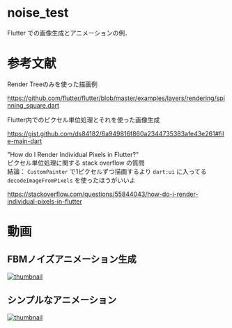 # noise_test

Flutter での画像生成とアニメーションの例．

# 参考文献

Render Treeのみを使った描画例

https://github.com/flutter/flutter/blob/master/examples/layers/rendering/spinning_square.dart

Flutter内でのピクセル単位処理とそれを使った画像生成

https://gist.github.com/ds84182/6a949816f860a2344735383afe43e261#file-main-dart

"How do I Render Individual Pixels in Flutter?"  
ピクセル単位処理に関する stack overflow の質問  
結論： `CustomPainter` で1ピクセルずつ描画するより `dart:ui` に入ってる `decodeImageFromPixels` を使ったほうがいいよ

https://stackoverflow.com/questions/55844043/how-do-i-render-individual-pixels-in-flutter

# 動画
## FBMノイズアニメーション生成
[![thumbnail](https://pbs.twimg.com/ext_tw_video_thumb/1208695372509396992/pu/img/cATSOm7mM37_QRr1.jpg)](https://twitter.com/Krgm4D/status/1208695590818697216)

## シンプルなアニメーション
[![thumbnail](https://pbs.twimg.com/ext_tw_video_thumb/1208591972941697024/pu/img/FpVpkv-TyBYUqpI1.jpg)](https://twitter.com/Krgm4D/status/1208592011420266498?ref_src=twsrc%5Etfw)

